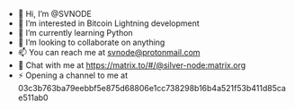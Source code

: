 - 👋 Hi, I’m @SVNODE
- 👀 I’m interested in Bitcoin Lightning development
- 🌱 I’m currently learning Python
- 💞️ I’m looking to collaborate on anything
- 📫 You can reach me at svnode@protonmail.com
- 💬 Chat with me at https://matrix.to/#/@silver-node:matrix.org
- ⚡ Opening a channel to me at 03c3b763ba79eebbf5e875d68806e1cc738298b16b4a521f53b411d85cae511ab0

<!---
SVNODE/SVNODE is a ✨ special ✨ repository because its `README.md` (this file) appears on your GitHub profile.
You can click the Preview link to take a look at your changes.
--->
